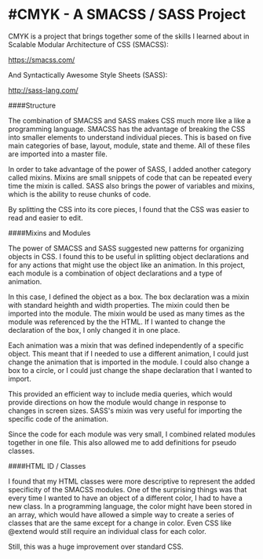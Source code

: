 #CMYK - A SMACSS / SASS Project
===========
CMYK is a project that brings together some of the skills I learned about in Scalable Modular Architecture of CSS (SMACSS):

https://smacss.com/

And Syntactically Awesome Style Sheets (SASS):

http://sass-lang.com/


####Structure

The combination of SMACSS and SASS makes CSS much more like a like a programming language. SMACSS has the advantage of breaking the CSS into smaller elements to understand individual pieces. This is based on five main categories of base, layout, module, state and theme. All of these files are imported into a master file.

In order to take advantage of the power of SASS, I added another category called mixins. Mixins are small snippets of code that can be repeated every time the mixin is called. SASS also brings the power of variables and mixins, which is the ability to reuse chunks of code.

By splitting the CSS into its core pieces, I found that the CSS was easier to read and easier to edit.

 
####Mixins and Modules

The power of SMACSS and SASS suggested new patterns for organizing objects in CSS. I found this to be useful in splitting object declarations and for any actions that might use the object like an animation. In this project, each module is a combination of object declarations and a type of animation.

In this case, I defined the object as a box. The box declaration was a mixin with standard heighth and width properties. The mixin could then be imported into the module. The mixin would be used as many times as the module was referenced by the the HTML. If I wanted to change the declaration of the box, I only changed it in one place.

Each animation was a mixin that was defined independently of a specific object. This meant that if I needed to use a different animation, I could just change the animation that is imported in the module. I could also change a box to a circle, or I could just change the shape declaration that I wanted to import. 

This provided an efficient way to include media queries, which would provide directions on how the module would change in response to changes in screen sizes. SASS's mixin was very useful for importing the specific code of the animation.

Since the code for each module was very small, I combined related modules together in one file. This also allowed me to add definitions for pseudo classes.

####HTML ID / Classes

I found that my HTML classes were more descriptive to represent the added specificity of the SMACSS modules. One of the surprising things was that every time I wanted to have an object of a different color, I had to have a new class.  In a programming language, the color might have been stored in an array, which would have allowed a simple way to create a series of classes that are the same except for a change in color. Even CSS like @extend would still require an individual class for each color.

Still, this was a huge improvement over standard CSS.





